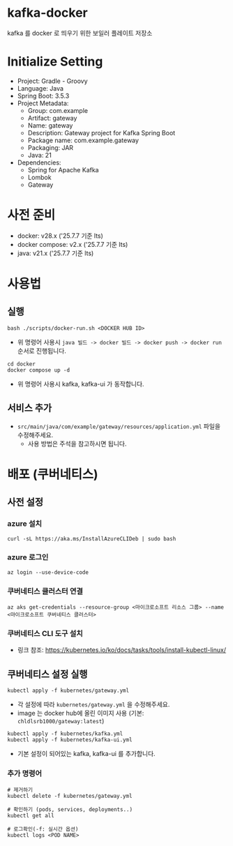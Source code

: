 # kafka-docker
kafka 를 docker 로 띄우기 위한 보일러 플레이트 저장소

# Initialize Setting
- Project: Gradle - Groovy
- Language: Java
- Spring Boot: 3.5.3
- Project Metadata:
    - Group: com.example
    - Artifact: gateway
    - Name: gateway
    - Description: Gateway project for Kafka Spring Boot
    - Package name: com.example.gateway
    - Packaging: JAR
    - Java: 21
- Dependencies:
    - Spring for Apache Kafka
    - Lombok
    - Gateway

# 사전 준비
- docker: v28.x ('25.7.7 기준 lts)
- docker compose: v2.x ('25.7.7 기준 lts)
- java: v21.x ('25.7.7 기준 lts)

# 사용법

## 실행

```
bash ./scripts/docker-run.sh <DOCKER HUB ID>
```
- 위 명령어 사용시 `java 빌드 -> docker 빌드 -> docker push -> docker run` 순서로 진행됩니다.

```
cd docker
docker compose up -d
```
- 위 명령어 사용시 kafka, kafka-ui 가 동작합니다.

## 서비스 추가

- `src/main/java/com/example/gateway/resources/application.yml` 파일을 수정해주세요.
    - 사용 방법은 주석을 참고하시면 됩니다.

# 배포 (쿠버네티스)

## 사전 설정

### azure 설치

```
curl -sL https://aka.ms/InstallAzureCLIDeb | sudo bash
```

### azure 로그인

```
az login --use-device-code
```

### 쿠버네티스 클러스터 연결

```
az aks get-credentials --resource-group <마이크로소프트 리소스 그룹> --name <마이크로소프트 쿠버네티스 클러스터>
```

### 쿠버네티스 CLI 도구 설치
- 링크 참조: https://kubernetes.io/ko/docs/tasks/tools/install-kubectl-linux/

## 쿠버네티스 설정 실행

```
kubectl apply -f kubernetes/gateway.yml
```

- 각 설정에 따라 `kubernetes/gateway.yml` 을 수정해주세요.
- image 는 docker hub에 올린 이미지 사용 (기본: `chldlsrb1000/gateway:latest`)

```
kubectl apply -f kubernetes/kafka.yml
kubectl apply -f kubernetes/kafka-ui.yml
```

- 기본 설정이 되어있는 kafka, kafka-ui 를 추가합니다.

### 추가 명령어

```
# 제거하기
kubectl delete -f kubernetes/gateway.yml

# 확인하기 (pods, services, deployments..)
kubectl get all

# 로그확인(-f: 실시간 옵션)
kubectl logs <POD NAME>
```
